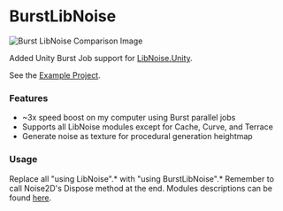 # BurstLibNoise

![Burst LibNoise Comparison Image](http://i.imgur.com/6QdiZLq.png)

Added Unity Burst Job support for [LibNoise.Unity](https://github.com/ricardojmendez/LibNoise.Unity).

See the [Example Project](https://github.com/sunny8751/BurstLibNoiseExample).

### Features
- ~3x speed boost on my computer using Burst parallel jobs
- Supports all LibNoise modules except for Cache, Curve, and Terrace
- Generate noise as texture for procedural generation heightmap

### Usage
Replace all "using LibNoise".\* with "using BurstLibNoise".\*  Remember to call Noise2D's Dispose method at the end. Modules descriptions can be found [here](http://libnoise.sourceforge.net/docs/group__modules.html).
